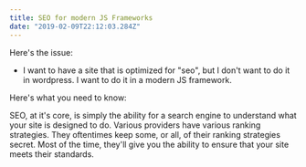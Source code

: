 ```yaml
---
title: SEO for modern JS Frameworks
date: "2019-02-09T22:12:03.284Z"
---
```


Here's the issue: 
- I want to have a site that is optimized for "seo", but I don't want to do it in wordpress.  I want to do it in a modern JS framework.

Here's what you need to know:

SEO, at it's core, is simply the ability for a search engine to understand what your site is designed to do.  Various providers have various ranking strategies.  They oftentimes keep some, or all, of their ranking strategies secret.  Most of the time, they'll give you the ability to ensure that your site meets their standards.


